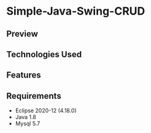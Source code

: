 # Simple-Java-Swing-CRUD


## Preview



## Technologies Used




## Features




## Requirements
- Eclipse 2020-12 (4.18.0)
- Java 1.8
- Mysql  5.7
